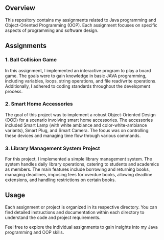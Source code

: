 ## Overview

This repository contains my assignments related to Java programming and Object-Oriented Programming (OOP). Each assignment focuses on specific aspects of programming and software design.

## Assignments

### 1. Ball Collision Game

In this assignment, I implemented an interactive program to play a board game. The goals were to gain knowledge in basic JAVA programming, including variables, loops, string operations, and file read/write operations. Additionally, I adhered to coding standards throughout the development process.

### 2. Smart Home Accessories

The goal of this project was to implement a robust Object-Oriented Design (OOD) for a scenario involving smart home accessories. The accessories included Smart Lamp (with white ambiance and color-white-ambiance variants), Smart Plug, and Smart Camera. The focus was on controlling these devices and managing time flow through various commands.

### 3. Library Management System Project

For this project, I implemented a simple library management system. The system handles daily library operations, catering to students and academics as members. The main features include borrowing and returning books, managing deadlines, imposing fees for overdue books, allowing deadline extensions, and handling restrictions on certain books.

## Usage

Each assignment or project is organized in its respective directory. You can find detailed instructions and documentation within each directory to understand the code and project requirements.

Feel free to explore the individual assignments to gain insights into my Java programming and OOP skills.


